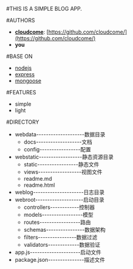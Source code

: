 #THIS IS A SIMPLE BLOG APP.


#AUTHORS
- __[cloudcome](http://ydr.me)__: [https://github.com/cloudcome/](https://github.com/cloudcome/)
- __you__


#BASE ON
- [nodejs](https://nodejs.org/)
- [express](https://github.com/visionmedia/express)
- [mongoose](https://github.com/LearnBoost/mongoose)


#FEATURES
- simple
- light


#DIRECTORY
- webdata--------------------数据目录
	- docs-------------------文档
	- config-----------------配置
- webstatic------------------静态资源目录
	- static-----------------静态文件
	- views------------------视图文件
	- readme.md
	- readme.html
- weblog---------------------日志目录
- webroot--------------------启动目录
	- controllers------------控制器
	- models-----------------模型
	- routes-----------------路由
	- schemas----------------数据架构
	- filters----------------数据过滤
	- validators-------------数据验证
- app.js---------------------启动文件
- package.json---------------描述文件
